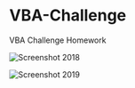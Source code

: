 # VBA-Challenge
VBA Challenge Homework

![Screenshot 2018](https://user-images.githubusercontent.com/122633144/222976630-63ccd891-0773-4440-aca8-d221351d2a05.png)

![Screenshot 2019](https://user-images.githubusercontent.com/122633144/222976792-ddf9cb60-fbba-4786-b76a-68adf94e7987.png)

